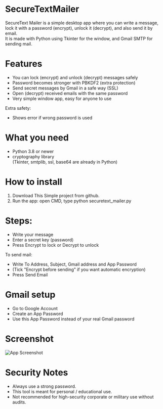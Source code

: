 # SecureTextMailer

SecureText Mailer is a simple desktop app where you can write a message, lock it with a password (encrypt), unlock it (decrypt), and also send it by email.  
It is made with Python using Tkinter for the window, and Gmail SMTP for sending mail.

# Features
- You can lock (encrypt) and unlock (decrypt) messages safely  
- Password becomes stronger with PBKDF2 (extra protection)  
- Send secret messages by Gmail in a safe way (SSL)  
- Open (decrypt) received emails with the same password  
- Very simple window app, easy for anyone to use 

Extra safety:
- Shows error if wrong password is used
  
# What you need
- Python 3.8 or newer
- cryptography library  
(Tkinter, smtplib, ssl, base64 are already in Python)

# How to install
1. Download This Simple project from github.
2. Run the app: open CMD, type  python securetext_mailer.py

# Steps:
- Write your message
- Enter a secret key (password)
- Press Encrypt to lock or Decrypt to unlock

To send mail:
- Write To Address, Subject, Gmail address and App Password
- (Tick "Encrypt before sending" if you want automatic encryption)
- Press Send Email

# Gmail setup
- Go to Google Account
- Create an App Password
- Use this App Password instead of your real Gmail password

 # Screenshot
![App Screenshot](<img width="2976" height="3968" alt="image" src="https://github.com/user-attachments/assets/61c10f9c-28f9-46a5-9d07-aca14fb842e9" />
)
# Security Notes
- Always use a strong password.
- This tool is meant for personal / educational use.
- Not recommended for high-security corporate or military use without audits.
